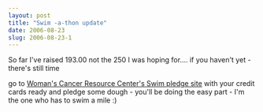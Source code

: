 ```yaml
---
layout: post
title: "Swim -a-thon update"
date: 2006-08-23
slug: 2006-08-23-1
---
```


So far I&apos;ve raised 193.00 not the 250 I was hoping for.... if you haven&apos;t yet - there&apos;s still time

go to  [Woman&apos;s Cancer Resource Center&apos;s Swim pledge site](https://www.wsdsecure2.com/secure/wcrc/swimamile/2k6/pledge/index.cfm?mode=Pledge)  with your credit cards ready and pledge some dough - you&apos;ll be doing the easy part - I&apos;m the one who has to swim a mile :)


